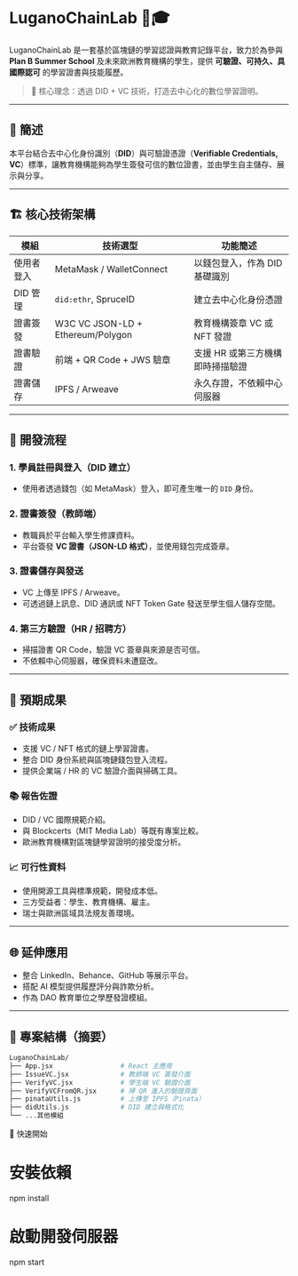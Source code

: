 # LuganoChainLab 🔗🎓

LuganoChainLab 是一套基於區塊鏈的學習認證與教育記錄平台，致力於為參與 **Plan B Summer School** 及未來歐洲教育機構的學生，提供 **可驗證、可持久、具國際認可** 的學習證書與技能履歷。

> 🔐 核心理念：透過 DID + VC 技術，打造去中心化的數位學習證明。

---

## 📌 簡述

本平台結合去中心化身份識別（**DID**）與可驗證憑證（**Verifiable Credentials, VC**）標準，讓教育機構能夠為學生簽發可信的數位證書，並由學生自主儲存、展示與分享。

---

## 🏗️ 核心技術架構

| 模組         | 技術選型                         | 功能簡述                                 |
|--------------|----------------------------------|------------------------------------------|
| 使用者登入   | MetaMask / WalletConnect         | 以錢包登入，作為 DID 基礎識別           |
| DID 管理     | `did:ethr`, SpruceID             | 建立去中心化身份憑證                     |
| 證書簽發     | W3C VC JSON-LD + Ethereum/Polygon| 教育機構簽章 VC 或 NFT 發證              |
| 證書驗證     | 前端 + QR Code + JWS 驗章         | 支援 HR 或第三方機構即時掃描驗證         |
| 證書儲存     | IPFS / Arweave                   | 永久存證，不依賴中心伺服器               |

---

## 🔧 開發流程

### 1. 學員註冊與登入（DID 建立）

- 使用者透過錢包（如 MetaMask）登入，即可產生唯一的 `DID` 身份。

### 2. 證書簽發（教師端）

- 教職員於平台輸入學生修課資料。
- 平台簽發 **VC 證書（JSON-LD 格式）**，並使用錢包完成簽章。

### 3. 證書儲存與發送

- VC 上傳至 IPFS / Arweave。
- 可透過鏈上訊息、DID 通訊或 NFT Token Gate 發送至學生個人儲存空間。

### 4. 第三方驗證（HR / 招聘方）

- 掃描證書 QR Code，驗證 VC 簽章與來源是否可信。
- 不依賴中心伺服器，確保資料未遭竄改。

---

## 🎯 預期成果

### ✅ 技術成果

- 支援 VC / NFT 格式的鏈上學習證書。
- 整合 DID 身份系統與區塊鏈錢包登入流程。
- 提供企業端 / HR 的 VC 驗證介面與掃碼工具。

### 📚 報告佐證

- DID / VC 國際規範介紹。
- 與 Blockcerts（MIT Media Lab）等既有專案比較。
- 歐洲教育機構對區塊鏈學習證明的接受度分析。

### 📈 可行性資料

- 使用開源工具與標準規範，開發成本低。
- 三方受益者：學生、教育機構、雇主。
- 瑞士與歐洲區域具法規友善環境。

---

## 🌐 延伸應用

- 整合 LinkedIn、Behance、GitHub 等展示平台。
- 搭配 AI 模型提供履歷評分與詐欺分析。
- 作為 DAO 教育單位之學歷發證模組。

---

## 📂 專案結構（摘要）

```bash
LuganoChainLab/
├── App.jsx                 # React 主應用
├── IssueVC.jsx             # 教師端 VC 簽發介面
├── VerifyVC.jsx            # 學生端 VC 驗證介面
├── VerifyVCFromQR.jsx      # 掃 QR 進入的驗證頁面
├── pinataUtils.js          # 上傳至 IPFS（Pinata）
├── didUtils.js             # DID 建立與格式化
└── ...其他模組
```

🚀 快速開始
# 安裝依賴
npm install

# 啟動開發伺服器
npm start
